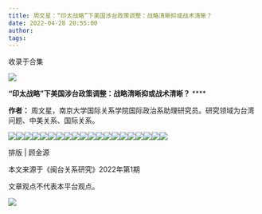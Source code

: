 ```yaml
---
title: 周文星：“印太战略”下美国涉台政策调整：战略清晰抑或战术清晰？
date: 2022-04-28 20:55:00
author: 
tags: 
---
```



收录于合集

![](/images/65/2.gif)

  

**“印太战略”下美国涉台政策调整：战略清晰抑或战术清晰？** ****

 **作者：** 周文星，南京大学国际关系学院国际政治系助理研究员。研究领域为台湾问题、中美关系、国际关系。

  

![](/images/65/3.jpeg)![](/images/65/4.jpeg)![](/images/65/5.jpeg)![](/images/65/6.jpeg)![](/images/65/7.jpeg)![](/images/65/8.jpeg)![](/images/65/9.jpeg)![](/images/65/10.jpeg)![](/images/65/11.jpeg)![](/images/65/12.jpeg)![](/images/65/13.jpeg)![](/images/65/14.jpeg)![](/images/65/15.jpeg)![](/images/65/16.jpeg)![](/images/65/17.jpeg)![](/images/65/18.jpeg)![](/images/65/19.jpeg)![](/images/65/20.jpeg)![](/images/65/21.jpeg)![](/images/65/22.jpeg)

排版 | 顾金源

本文来源于《闽台关系研究》2022年第1期

文章观点不代表本平台观点。

![](/images/65/23.gif)

